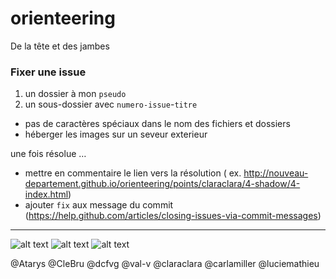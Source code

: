 # orienteering
De la tête et des jambes

### Fixer une issue

1. un dossier à mon `pseudo`
2. un sous-dossier avec `numero-issue`-`titre`

- pas de caractères spéciaux dans le nom des fichiers et dossiers 
- héberger les images sur un seveur exterieur 

une fois résolue …

- mettre en commentaire le lien vers la résolution ( ex. http://nouveau-departement.github.io/orienteering/points/claraclara/4-shadow/4-index.html)
- ajouter `fix` aux message du commit  (https://help.github.com/articles/closing-issues-via-commit-messages)

***

![alt text](https://upload.wikimedia.org/wikipedia/commons/c/ce/Orienteering_symbol.svg)
![alt text](https://upload.wikimedia.org/wikipedia/commons/b/bb/Control_description.svg)
![alt text](https://docs.google.com/drawings/d/1DF8C-wxSdj_T-iOdwyUOSKXInG1DQ9qXXfaXj3AmP3U/pub?w=960&amp;h=720)

@Atarys
@CleBru
@dcfvg
@val-v
@claraclara
@carlamiller
@luciemathieu


